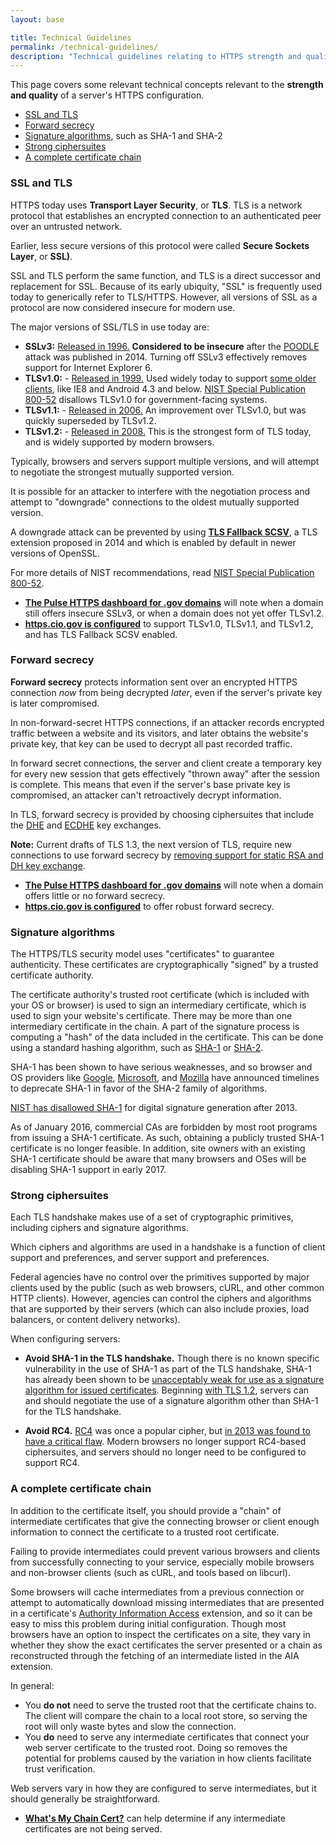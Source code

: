 ```yaml
---
layout: base

title: Technical Guidelines
permalink: /technical-guidelines/
description: "Technical guidelines relating to HTTPS strength and quality."
---
```


This page covers some relevant technical concepts relevant to the **strength and quality** of a server's HTTPS configuration.

* [SSL and TLS](#ssl-and-tls)
* [Forward secrecy](#forward-secrecy)
* [Signature algorithms](#signature-algorithms), such as SHA-1 and SHA-2
* [Strong ciphersuites](#strong-ciphersuites)
* [A complete certificate chain](#a-complete-certificate-chain)

### SSL and TLS

HTTPS today uses **Transport Layer Security**, or **TLS**. TLS is a network protocol that establishes an encrypted connection to an authenticated peer over an untrusted network.

Earlier, less secure versions of this protocol were called **Secure Sockets Layer**, or **SSL)**.

SSL and TLS perform the same function, and TLS is a direct successor and replacement for SSL. Because of its early ubiquity, "SSL" is frequently used today to generically refer to TLS/HTTPS. However, all versions of SSL as a protocol are now considered insecure for modern use.

The major versions of SSL/TLS in use today are:

* **SSLv3:** [Released in 1996.](https://tools.ietf.org/html/rfc6101) **Considered to be insecure** after the [POODLE](https://www.openssl.org/~bodo/ssl-poodle.pdf) attack was published in 2014. Turning off SSLv3 effectively removes support for Internet Explorer 6.
* **TLSv1.0:** - [Released in 1999.](https://tools.ietf.org/html/rfc2246) Used widely today to support [some older clients](https://www.ssllabs.com/ssltest/clients.html), like IE8 and Android 4.3 and below. [NIST Special Publication 800-52](http://nvlpubs.nist.gov/nistpubs/SpecialPublications/NIST.SP.800-52r1.pdf) disallows TLSv1.0 for government-facing systems.
* **TLSv1.1:** - [Released in 2006.](https://tools.ietf.org/html/rfc4346) An improvement over TLSv1.0, but was quickly superseded by TLSv1.2.
* **TLSv1.2:** - [Released in 2008.](https://tools.ietf.org/html/rfc5246) This is the strongest form of TLS today, and is widely supported by modern browsers.

Typically, browsers and servers support multiple versions, and will attempt to negotiate the strongest mutually supported version.

It is possible for an attacker to interfere with the negotiation process and attempt to "downgrade" connections to the oldest mutually supported version.

A downgrade attack can be prevented by using **[TLS Fallback SCSV](https://tools.ietf.org/html/rfc7507)**, a TLS extension proposed in 2014 and which is enabled by default in newer versions of OpenSSL.

For more details of NIST recommendations, read [NIST Special Publication 800-52](http://nvlpubs.nist.gov/nistpubs/SpecialPublications/NIST.SP.800-52r1.pdf).

* **[The Pulse HTTPS dashboard for .gov domains](https://pulse.cio.gov/https/domains/)** will note when a domain still offers insecure SSLv3, or when a domain does not yet offer TLSv1.2.
* **[https.cio.gov is configured](https://www.ssllabs.com/ssltest/analyze.html?d=https.cio.gov)** to support TLSv1.0, TLSv1.1, and TLSv1.2, and has TLS Fallback SCSV enabled.

### Forward secrecy

**Forward secrecy** protects information sent over an encrypted HTTPS connection _now_ from being decrypted _later_, even if the server's private key is later compromised.

In non-forward-secret HTTPS connections, if an attacker records encrypted traffic between a website and its visitors, and later obtains the website's private key, that key can be used to decrypt all past recorded traffic.

In forward secret connections, the server and client create a temporary key for every new session that gets effectively "thrown away" after the session is complete. This means that even if the server's base private key is compromised, an attacker can't retroactively decrypt information.

In TLS, forward secrecy is provided by choosing ciphersuites that include the [DHE](https://en.wikipedia.org/wiki/Diffie–Hellman_key_exchange) and [ECDHE](https://en.wikipedia.org/wiki/Elliptic_curve_Diffie%E2%80%93Hellman) key exchanges.

**Note:** Current drafts of TLS 1.3, the next version of TLS, require new connections to use forward secrecy by [removing support for static RSA and DH key exchange](https://tools.ietf.org/html/draft-ietf-tls-tls13-02#section-1.2).

* **[The Pulse HTTPS dashboard for .gov domains](https://pulse.cio.gov/https/domains/)** will note when a domain offers little or no forward secrecy.
* **[https.cio.gov is configured](https://www.ssllabs.com/ssltest/analyze.html?d=https.cio.gov)** to offer robust forward secrecy.

### Signature algorithms

The HTTPS/TLS security model uses "certificates" to guarantee authenticity. These certificates are cryptographically "signed" by a trusted certificate authority.

The certificate authority's trusted root certificate (which is included with your OS or browser) is used to sign an intermediary certificate, which is used to sign your website's certificate. There may be more than one intermediary certificate in the chain. A part of the signature process is computing a "hash" of the data included in the certificate. This can be done using a standard hashing algorithm, such as [SHA-1](https://en.wikipedia.org/wiki/SHA-1) or [SHA-2](https://en.wikipedia.org/wiki/SHA-2).

SHA-1 has been shown to have serious weaknesses, and so browser and OS providers like [Google](https://security.googleblog.com/2014/09/gradually-sunsetting-sha-1.html), [Microsoft](http://social.technet.microsoft.com/wiki/contents/articles/32288.windows-enforcement-of-authenticode-code-signing-and-timestamping.aspx), and [Mozilla](https://blog.mozilla.org/security/2014/09/23/phasing-out-certificates-with-sha-1-based-signature-algorithms/) have announced timelines to deprecate SHA-1 in favor of the SHA-2 family of algorithms.

[NIST has disallowed SHA-1](http://nvlpubs.nist.gov/nistpubs/SpecialPublications/NIST.SP.800-52r1.pdf) for digital signature generation after 2013.

As of January 2016, commercial CAs are forbidden by most root programs from issuing a SHA-1 certificate. As such, obtaining a publicly trusted SHA-1 certificate is no longer feasible. In addition, site owners with an existing SHA-1 certificate should be aware that many browsers and OSes will be disabling SHA-1 support in early 2017.

### Strong ciphersuites

Each TLS handshake makes use of a set of cryptographic primitives, including ciphers and signature algorithms.

Which ciphers and algorithms are used in a handshake is a function of client support and preferences, and server support and preferences.

Federal agencies have no control over the primitives supported by major clients used by the public (such as web browsers, cURL, and other common HTTP clients). However, agencies can control the ciphers and algorithms that are supported by their servers (which can also include proxies, load balancers, or content delivery networks).

When configuring servers:

* **Avoid SHA-1 in the TLS handshake.** Though there is no known specific vulnerability in the use of SHA-1 as part of the TLS handshake, SHA-1 has already been shown to be [unacceptably weak for use as a signature algorithm for issued certificates](#signature-algorithms). Beginning [with TLS 1.2](https://tools.ietf.org/html/rfc5246#section-7.4.1.4.1), servers can and should negotiate the use of a signature algorithm other than SHA-1 for the TLS handshake.

* **Avoid RC4.** [RC4](https://en.wikipedia.org/wiki/RC4) was once a popular cipher, but [in 2013 was found to have a critical flaw](http://www.isg.rhul.ac.uk/tls/). Modern browsers no longer support RC4-based ciphersuites, and servers should no longer need to be configured to support RC4.

### A complete certificate chain

In addition to the certificate itself, you should provide a "chain" of intermediate certificates that give the connecting browser or client enough information to connect the certificate to a trusted root certificate.

Failing to provide intermediates could prevent various browsers and clients from successfully connecting to your service, especially mobile browsers and non-browser clients (such as cURL, and tools based on libcurl).

Some browsers will cache intermediates from a previous connection or attempt to automatically download missing intermediates that are presented in a certificate's [Authority Information Access](https://tools.ietf.org/html/rfc5280#section-4.2.2.1) extension, and so it can be easy to miss this problem during initial configuration. Though most browsers have an option to inspect the certificates on a site, they vary in whether they show the exact certificates the server presented or a chain as reconstructed through the fetching of an intermediate listed in the AIA extension.

In general:

* You **do not** need to serve the trusted root that the certificate chains to. The client will compare the chain to a local root store, so serving the root will only waste bytes and slow the connection.
* You **do** need to serve any intermediate certificates that connect your web server certificate to the trusted root. Doing so removes the potential for problems caused by the variation in how clients facilitate trust verification.

Web servers vary in how they are configured to serve intermediates, but it should generally be straightforward.

* **[What's My Chain Cert?](https://whatsmychaincert.com/)** can help determine if any intermediate certificates are not being served.
